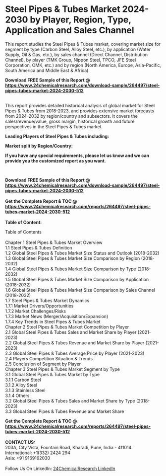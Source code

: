 <h1>Steel Pipes &amp; Tubes Market 2024-2030 by Player, Region, Type, Application and Sales Channel</h1><p>
</p><p>
This report studies the Steel Pipes &amp; Tubes market, covering market size for segment by type (Carbon Steel, Alloy Steel, etc.), by application (Water Supply, Oil &amp; Gas, etc.), by sales channel (Direct Channel, Distribution Channel), by player (TMK Group, Nippon Steel, TPCO, JFE Steel Corporation, OMK, etc.) and by region (North America, Europe, Asia-Pacific, South America and Middle East &amp; Africa).</p><p>
</p><div><b>Download FREE Sample of this Report @ 
            <a href="https://www.24chemicalresearch.com/download-sample/264497/steel-pipes-tubes-market-2024-2030-512">
            https://www.24chemicalresearch.com/download-sample/264497/steel-pipes-tubes-market-2024-2030-512</a></b></div><br><p>
This report provides detailed historical analysis of global market for Steel Pipes &amp; Tubes from 2018-2023, and provides extensive market forecasts from 2024-2032 by region/country and subsectors. It covers the sales/revenue/value, gross margin, historical growth and future perspectives in the Steel Pipes &amp; Tubes market.</p><p>
</p><p>
<strong>Leading Players of Steel Pipes &amp; Tubes including:</strong>
</p><p>
</p><p>
</p><p>
</p><p>
<strong>Market split by Region/Country:</strong></p><p>
</p><p>
<strong>If you have any special requirements, please let us know and we can provide you the customized report as you want.</strong></p><p>
 </p><div><b>Download FREE Sample of this Report @ 
            <a href="https://www.24chemicalresearch.com/download-sample/264497/steel-pipes-tubes-market-2024-2030-512">
            https://www.24chemicalresearch.com/download-sample/264497/steel-pipes-tubes-market-2024-2030-512</a></b></div><br><div><b>Get the Complete Report & TOC @ 
            <a href="https://www.24chemicalresearch.com/reports/264497/steel-pipes-tubes-market-2024-2030-512">
            https://www.24chemicalresearch.com/reports/264497/steel-pipes-tubes-market-2024-2030-512</a></b></div><br>
            <b>Table of Content:</b><p>Table of Contents<br />
<br />
Chapter 1 Steel Pipes & Tubes Market Overview<br />
    1.1 Steel Pipes & Tubes Definition<br />
    1.2 Global Steel Pipes & Tubes Market Size Status and Outlook (2018-2032)<br />
    1.3 Global Steel Pipes & Tubes Market Size Comparison by Region (2018-2032)<br />
    1.4 Global Steel Pipes & Tubes Market Size Comparison by Type (2018-2032)<br />
    1.5 Global Steel Pipes & Tubes Market Size Comparison by Application (2018-2032)<br />
    1.6 Global Steel Pipes & Tubes Market Size Comparison by Sales Channel (2018-2032)<br />
    1.7 Steel Pipes & Tubes Market Dynamics<br />
        1.7.1 Market Drivers/Opportunities<br />
        1.7.2 Market Challenges/Risks<br />
        1.7.3 Market News (Merger/Acquisition/Expansion)<br />
        1.7.4 Key Trends in Steel Pipes & Tubes Market<br />
Chapter 2 Steel Pipes & Tubes Market Competition by Player<br />
    2.1 Global Steel Pipes & Tubes Sales and Market Share by Player (2021-2023)<br />
    2.2 Global Steel Pipes & Tubes Revenue and Market Share by Player (2021-2023)<br />
    2.3 Global Steel Pipes & Tubes Average Price by Player (2021-2023)<br />
    2.4 Players Competition Situation & Trends<br />
    2.5 Conclusion of Segment by Player<br />
Chapter 3 Steel Pipes & Tubes Market Segment by Type<br />
    3.1 Global Steel Pipes & Tubes Market by Type<br />
        3.1.1 Carbon Steel<br />
        3.1.2 Alloy Steel<br />
        3.1.3 Stainless Steel<br />
        3.1.4 Others<br />
    3.2 Global Steel Pipes & Tubes Sales and Market Share by Type (2018-2023)<br />
    3.3 Global Steel Pipes & Tubes Revenue and Market Share </p><div><b>Get the Complete Report & TOC @ 
            <a href="https://www.24chemicalresearch.com/reports/264497/steel-pipes-tubes-market-2024-2030-512">
            https://www.24chemicalresearch.com/reports/264497/steel-pipes-tubes-market-2024-2030-512</a></b></div><br><b>CONTACT US:</b><br>
            203A, City Vista, Fountain Road, Kharadi, Pune, India - 411014<br>
            International: +1(332) 2424 294<br>
            Asia: +91 9169162030 <br><br>
            Follow Us On LinkedIn: <a href="https://www.linkedin.com/company/24chemicalresearch/">24ChemicalResearch LinkedIn</a>
